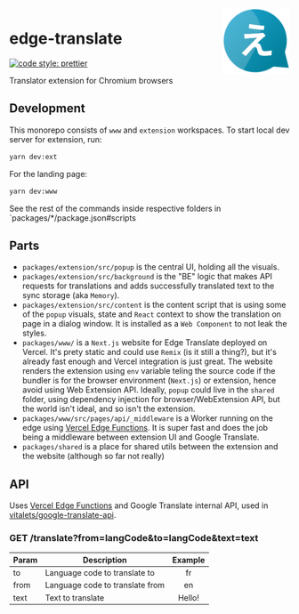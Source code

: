 <img src="packages/extension/src/assets/icons/icon.svg" height="120px" align="right"/>

# edge-translate

[![code style: prettier](https://img.shields.io/badge/code_style-prettier-ff69b4.svg)](https://github.com/prettier/prettier)

Translator extension for Chromium browsers

<!-- <img src="public/images/demo.gif" height="300px" /> -->

## Development

This monorepo consists of `www` and `extension` workspaces. To start local dev server for extension, run:

```bash
yarn dev:ext
```

For the landing page:

```bash
yarn dev:www
```

See the rest of the commands inside respective folders in `packages/\*/package.json#scripts

## Parts

- `packages/extension/src/popup` is the central UI, holding all the visuals.
- `packages/extension/src/background` is the "BE" logic that makes API requests for translations and adds successfully translated text to the sync storage (aka `Memory`).
- `packages/extension/src/content` is the content script that is using some of the `popup` visuals, state and `React` context to show the translation on page in a dialog window. It is installed as a `Web Component` to not leak the styles.
- `packages/www/` is a `Next.js` website for Edge Translate deployed on Vercel. It's prety static and could use `Remix` (is it still a thing?), but it's already fast enough and Vercel integration is just great. The website renders the extension using `env` variable teling the source code if the bundler is for the browser environment (`Next.js`) or extension, hence avoid using Web Extension API. Ideally, `popup` could live in the `shared` folder, using dependency injection for browser/WebExtension API, but the world isn't ideal, and so isn't the extension.
- `packages/www/src/pages/api/_middleware` is a Worker running on the edge using [Vercel Edge Functions](https://vercel.com/docs/concepts/functions/edge-functions). It is super fast and does the job being a middleware between extension UI and Google Translate.
- `packages/shared` is a place for shared utils between the extension and the website (although so far not really)

## API

Uses [Vercel Edge Functions](https://vercel.com/docs/concepts/functions/edge-functions) and Google Translate internal API, used in [vitalets/google-translate-api](https://github.com/vitalets/google-translate-api).

### GET /translate?from=langCode&to=langCode&text=text

| Param | Description                     | Example |
| ----- | ------------------------------- | :-----: |
| to    | Language code to translate to   |   fr    |
| from  | Language code to translate from |   en    |
| text  | Text to translate               | Hello!  |
